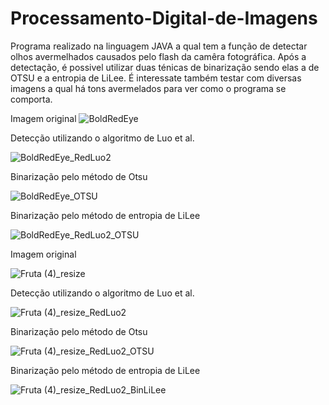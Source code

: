 # Processamento-Digital-de-Imagens

Programa realizado na linguagem JAVA a qual tem a função de detectar olhos avermelhados causados pelo flash da camêra fotográfica. Após a detectação, é possivel utilizar duas ténicas de binarização sendo elas a de OTSU e a entropia de LiLee. É interessate também testar com diversas imagens a qual há tons avermelados para ver como o programa se comporta.



Imagem original
![BoldRedEye](https://user-images.githubusercontent.com/78454639/214736847-86726c13-aff7-47a2-a5ee-b94d7ae27291.png)


Detecção utilizando o algoritmo de Luo et al.

![BoldRedEye_RedLuo2](https://user-images.githubusercontent.com/78454639/214737459-a1dc61ae-8907-4c4c-853d-4039a86b8f5d.png)

Binarização pelo método de Otsu

![BoldRedEye_OTSU](https://user-images.githubusercontent.com/78454639/214737528-4710ab63-f6a7-4189-a670-4da13f2d797a.png)

Binarização pelo método de entropia de LiLee

![BoldRedEye_RedLuo2_OTSU](https://user-images.githubusercontent.com/78454639/214737591-a6268097-3e79-4ea9-a584-dc7df9c9a262.png)


Imagem original

![Fruta (4)_resize](https://user-images.githubusercontent.com/78454639/214734044-5b48bb46-0d13-45f3-8651-68c5815d8455.png)

Detecção utilizando o algoritmo de Luo et al.

![Fruta (4)_resize_RedLuo2](https://user-images.githubusercontent.com/78454639/214734267-6d3344bf-02e1-4371-a9bb-3b1f4ff3c395.png)

Binarização pelo método de Otsu

![Fruta (4)_resize_RedLuo2_OTSU](https://user-images.githubusercontent.com/78454639/214734335-310b1f05-4c02-4dac-91ff-e4507489bd16.png)

Binarização pelo método de entropia de LiLee

![Fruta (4)_resize_RedLuo2_BinLiLee](https://user-images.githubusercontent.com/78454639/214734427-c5a17a11-9b7e-441c-9dcd-903e99d9bd24.png)

